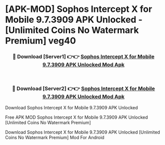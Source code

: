 # [APK-MOD] Sophos Intercept X for Mobile 9.7.3909 APK Unlocked - [Unlimited Coins No Watermark Premium] veg40



<div align="center">
<h3>🔴 Download [Server1] 👉👉 <a href="https://momento.my/?title=Sophos_Intercept_X_for_Mobile_9.7.3909_APK_Unlocked">Sophos Intercept X for Mobile 9.7.3909 APK Unlocked Mod Apk</a></h3><br>

<h3>🔴 Download [Server2] 👉👉 <a href="https://momento.my/?title=Sophos_Intercept_X_for_Mobile_9.7.3909_APK_Unlocked">Sophos Intercept X for Mobile 9.7.3909 APK Unlocked Mod Apk</a></h3>
</div>



Download Sophos Intercept X for Mobile 9.7.3909 APK Unlocked 

Free APK MOD Sophos Intercept X for Mobile 9.7.3909 APK Unlocked [Unlimited Coins No Watermark Premium]

Download Sophos Intercept X for Mobile 9.7.3909 APK Unlocked [Unlimited Coins No Watermark Premium] Mod For Android
